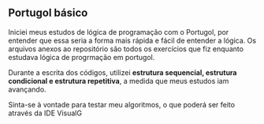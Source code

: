 ## Portugol básico

<p>Iniciei meus estudos de lógica de programação com o Portugol, por entender que essa seria a forma mais rápida e fácil de entender a lógica. Os arquivos anexos ao repositório são todos os exercícios que fiz enquanto estudava lógica de progrmação em portugol.</p>
<p>Durante a escrita dos códigos, utilizei <b>estrutura sequencial, estrutura condicional e estrutura repetitiva</b>, a medida que meus estudos iam avançando.</p>
<p>Sinta-se à vontade para testar meu algoritmos, o que poderá ser feito através da IDE VisualG</p>
